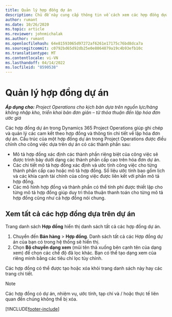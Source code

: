 ```yaml
---
title: Quản lý hợp đồng dự án
description: Chủ đề này cung cấp thông tin về cách xem các hợp đồng dựa trên dự án.
author: rumant
ms.date: 10/26/2020
ms.topic: article
ms.reviewer: johnmichalak
ms.author: rumant
ms.openlocfilehash: 64e81593065d97272af6261e17175c76bd8dca7a
ms.sourcegitcommit: c0792bd65d92db25e0e8864879a19c4b93efb10c
ms.translationtype: MT
ms.contentlocale: vi-VN
ms.lasthandoff: 04/14/2022
ms.locfileid: "8590538"
---
```

# <a name="manage-project-contracts"></a>Quản lý hợp đồng dự án

_**Áp dụng cho:** Project Operations cho kịch bản dựa trên nguồn lực/hàng không nhập kho, triển khai bản đơn giản – từ thỏa thuận đến lập hóa đơn ước giá_

Các hợp đồng dự án trong Dynamics 365 Project Operations giúp ghi chép và quản lý các cam kết theo hợp đồng và thông tin chi tiết về lập hóa đơn dự án. Cấu trúc của một hợp đồng dự án trong Project Operations được điều chỉnh cho công việc dựa trên dự án có các thành phần sau:

- Mô tả hợp đồng xác định các thành phần riêng biệt của công việc sẽ được trình bày dưới dạng các thành phần cấp cao trên hóa đơn dự án.
- Các chi tiết mô tả hợp đồng xác định và ước tính công việc cho từng thành phần cấp cao hoặc mô tả hợp đồng. Số liệu ước tính bao gồm lịch và các khía cạnh tài chính của công việc được liên kết với phần mô tả hợp đồng.
- Các mô hình hợp đồng và thành phần có thể tính phí được thiết lập cho từng mô tả hợp đồng giúp duy trì thỏa thuận thanh toán cho từng mô tả hợp đồng cũng như cả hợp đồng nói chung.

## <a name="view-all-project-based-contracts"></a>Xem tất cả các hợp đồng dựa trên dự án

Trang danh sách **Hợp đồng** hiển thị danh sách tất cả các hợp đồng dự án. 

1. Chuyển đến **Bán hàng** > **Hợp đồng**. Danh sách tất cả các Hợp đồng dự án của bạn có trong hệ thống sẽ hiển thị. 
2. Chọn **Bộ chuyển dạng xem** (mũi tên thả xuống bên cạnh tên của dạng xem) để chọn các chế độ đã lọc khác. Bạn có thể tạo dạng xem của riêng mình bằng các tiêu chí lọc tùy chỉnh.

Các hợp đồng có thể được tạo hoặc xóa khỏi trang danh sách này hay các trang chi tiết.

> [!NOTE]
> Các hợp đồng có dự án, nhiệm vụ, ước tính, tạp chí và / hoặc thực tế liên quan đến chúng không thể bị xóa. 


[!INCLUDE[footer-include](../../includes/footer-banner.md)]
